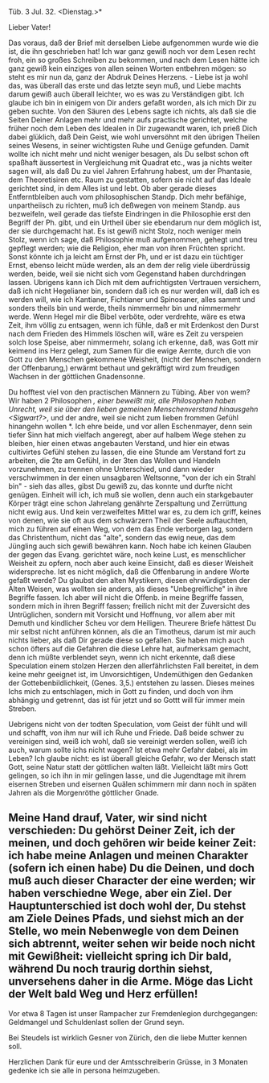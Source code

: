  Tüb. 3 Jul. 32. <Dienstag.>*

Lieber Vater!

Das voraus, daß der Brief mit derselben Liebe aufgenommen wurde wie die ist, die ihn geschrieben hat! Ich war ganz gewiß noch vor dem Lesen recht froh, ein so großes Schreiben zu bekommen, und nach dem Lesen hätte ich ganz gewiß kein einziges von allen seinen Worten entbehren mögen: so steht es mir nun da, ganz der Abdruk Deines Herzens. - Liebe ist ja wohl das, was überall das erste und das letzte seyn muß, und Liebe machts darum gewiß auch überall leichter, wo es was zu Verständigen gibt. Ich glaube ich bin in einigem von Dir anders gefaßt worden, als ich mich Dir zu geben suchte. Von den Säuren des Lebens sagte ich nichts, als daß sie die Seiten Deiner Anlagen mehr und mehr aufs practische gerichtet, welche früher noch dem Leben des Idealen in Dir zugewandt waren, ich prieß Dich dabei glüklich, daß Dein Geist, wie wohl unversöhnt mit den übrigen Theilen seines Wesens, in seiner wichtigsten Ruhe und Genüge gefunden. Damit wollte ich nicht mehr und nicht weniger besagen, als Du selbst schon oft spaßhaft äussertest in Vergleichung mit Quadrat etc., was ja nichts weiter sagen will, als daß Du zu viel Jahren Erfahrung habest, um der Phantasie, dem Theoretisiren etc. Raum zu gestatten, sofern sie nicht auf das Ideale gerichtet sind, in dem Alles ist und lebt. Ob aber gerade dieses Entferntbleiben auch vom philosophischen Standp. Dich mehr befähige, unpartheiisch zu richten, muß ich deßwegen von meinem Standp. aus bezweifeln, weil gerade das tiefste Eindringen in die Philosophie erst den Begriff der Ph. gibt, und ein Urtheil über sie ebendarum nur dem möglich ist, der sie durchgemacht hat. Es ist gewiß nicht Stolz, noch weniger mein Stolz, wenn ich sage, daß Philosophie muß aufgenommen, gehegt und treu gepflegt werden; wie die Religion, eher man von ihren Früchten spricht. Sonst könnte ich ja leicht am Ernst der Ph, und er ist dazu ein tüchtiger Ernst, ebenso leicht müde werden, als an dem der relig viele überdrüssig werden, beide, weil sie nicht sich vom Gegenstand haben durchdringen lassen. Ubrigens kann ich Dich mit dem aufrichtigsten Vertrauen versichern, daß ich nicht Hegelianer bin, sondern daß ich es nur werden will, daß ich es werden will, wie ich Kantianer, Fichtianer und Spinosaner, alles sammt und sonders theils bin und werde, theils nimmermehr bin und nimmermehr werde. Wenn Hegel mir die Bibel verböte, oder verdrehte, wäre es etwa Zeit, ihm völlig zu entsagen, wenn ich fühle, daß er mit Erdenkost den Durst nach dem Frieden des Himmels löschen will, wäre es Zeit zu verspeien solch lose Speise, aber nimmermehr, solang ich erkenne, daß, was Gott mir keimend ins Herz gelegt, zum Samen für die ewige Aernte, durch die von Gott zu den Menschen gekommene Weisheit, (nicht der Menschen, sondern der Offenbarung,) erwärmt bethaut und gekräftigt wird zum freudigen Wachsen in der göttlichen Gnadensonne.

Du hofftest viel von den practischen Männern zu Tübing. Aber von wem? Wir haben 2 Philosophen <Sigwart und Eschenmayer>*, einer beweißt mir, alle Philosophen haben Unrecht, weil sie über den lieben gemeinen Menschenverstand hinausgehn <Sigwart?>*, und der andre, weil sie nicht zum lieben frommen Gefühl hinangehn wollen <Eschenm>*. Ich ehre beide, und vor allen Eschenmayer, denn sein tiefer Sinn hat mich vielfach angeregt, aber auf halbem Wege stehen zu bleiben, hier einen etwas angebauten Verstand, und hier ein etwas cultivirtes Gefühl stehen zu lassen, die eine Stunde am Verstand fort zu arbeiten, die 2te am Gefühl, in der 3ten das Wollen und Handeln vorzunehmen, zu trennen ohne Unterschied, und dann wieder verschwimmen in der einen unsagbaren Weltsonne, "von der ich ein Strahl bin" - sieh das alles, gibst Du gewiß zu, das konnte und durfte nicht genügen. Einheit will ich, ich muß sie wollen, denn auch ein starkgebauter Körper trägt eine schon Jahrelang genährte Zerspaltung und Zerrüttung nicht ewig aus. Und kein verzweifeltes Mittel war es, zu dem ich griff, keines von denen, wie sie oft aus dem schwärzern Theil der Seele auftauchten, mich zu führen auf einen Weg, von dem das Ende verborgen lag, sondern das Christenthum, nicht das "alte", sondern das ewig neue, das dem Jüngling auch sich gewiß bewähren kann. Noch habe ich keinen Glauben der gegen das Evang. gerichtet wäre, noch keine Lust, es menschlicher Weisheit zu opfern, noch aber auch keine Einsicht, daß es dieser Weisheit widerspreche. Ist es nicht möglich, daß die Offenbarung in andere Worte gefaßt werde? Du glaubst den alten Mystikern, diesen ehrwürdigsten der Alten Weisen, was wollten sie anders, als dieses "Unbegreifliche" in ihre Begriffe fassen. Ich aber will nicht die Offenb. in meine Begriffe fassen, sondern mich in ihren Begriff fassen; freilich nicht mit der Zuversicht des Untrüglichen, sondern mit Vorsicht und Hoffnung, vor allem aber mit Demuth und kindlicher Scheu vor dem Heiligen. Theurere Briefe hättest Du mir selbst nicht anführen können, als die an Timotheus, darum ist mir auch nichts lieber, als daß Dir gerade diese so gefallen. Sie haben mich auch schon öfters auf die Gefahren die diese Lehre hat, aufmerksam gemacht, denn ich müßte verblendet seyn, wenn ich nicht erkennte, daß diese Speculation einem stolzen Herzen den allerfährlichsten Fall bereitet, in dem keine mehr geeignet ist, im Unvorsichtigen, Undemüthigen den Gedanken der Gottebenbildlichkeit, (Genes. 3,5.) entstehen zu lassen. Dieses meines Ichs mich zu entschlagen, mich in Gott zu finden, und doch von ihm abhängig und getrennt, das ist für jetzt und so Gottt will für immer mein Streben.

Uebrigens nicht von der todten Speculation, vom Geist der fühlt und will und schafft, von ihm nur will ich Ruhe und Friede. Daß beide schwer zu vereinigen sind, weiß ich wohl, daß sie vereinigt werden sollen, weiß ich auch, warum sollte ichs nicht wagen? Ist etwa mehr Gefahr dabei, als im Leben? Ich glaube nicht: es ist überall gleiche Gefahr, wo der Mensch statt Gott, seine Natur statt der göttlichen walten läßt. Vielleicht läßt mirs Gott gelingen, so ich ihn in mir gelingen lasse, und die Jugendtage mit ihrem eisernen Streben und eisernen Quälen schimmern mir dann noch in späten Jahren als die Morgenröthe göttlicher Gnade.

Meine Hand drauf, Vater, wir sind nicht verschieden: Du gehörst Deiner Zeit, ich der meinen, und doch gehören wir beide keiner Zeit: ich habe meine Anlagen und meinen Charakter (sofern ich einen habe) Du die Deinen, und doch muß auch dieser Character der eine werden; wir haben verschiedne Wege, aber ein Ziel. Der Hauptunterschied ist doch wohl der, Du stehst am Ziele Deines Pfads, und siehst mich an der Stelle, wo mein Nebenwegle von dem Deinen sich abtrennt, weiter sehen wir beide noch nicht mit Gewißheit: vielleicht spring ich Dir bald, während Du noch traurig dorthin siehst, unversehens daher in die Arme. Möge das Licht der Welt bald Weg und Herz erfüllen!
 ---------
Vor etwa 8 Tagen ist unser Rampacher zur Fremdenlegion durchgegangen: Geldmangel und Schuldenlast sollen der Grund seyn.

Bei Steudels ist wirklich Gesner von Zürich, den die liebe Mutter kennen soll.

Herzlichen Dank für eure und der Amtsschreiberin Grüsse, in 3 Monaten gedenke ich sie alle in persona heimzugeben.
